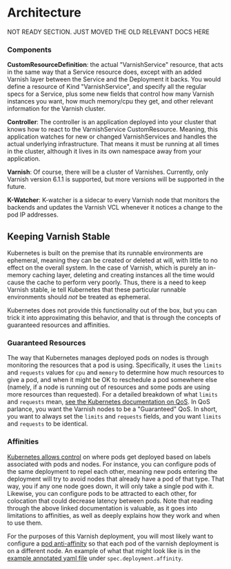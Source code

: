 # Architecture

NOT READY SECTION. JUST MOVED THE OLD RELEVANT DOCS HERE


### Components

**CustomResourceDefinition**: the actual "VarnishService" resource, that acts in the same way that a Service resource does, except with an added Varnish layer between the Service and the Deployment it backs. You would define a resource of Kind "VarnishService", and specify all the regular specs for a Service, plus some new fields that control how many Varnish instances you want, how much memory/cpu they get, and other relevant information for the Varnish cluster.

**Controller**: The controller is an application deployed into your cluster that knows how to react to the VarnishService CustomResource. Meaning, this application watches for new or changed VarnishServices and handles the actual underlying infrastructure. That means it must be running at all times in the cluster, although it lives in its own namespace away from your application.

**Varnish**: Of course, there will be a cluster of Varnishes. Currently, only Varnish version 6.1.1 is supported, but more versions will be supported in the future.

**K-Watcher**: K-watcher is a sidecar to every Varnish node that monitors the backends and updates the Varnish VCL whenever it notices a change to the pod IP addresses.


## Keeping Varnish Stable

Kubernetes is built on the premise that its runnable environments are ephemeral, meaning they can be created or deleted at will, with little to no effect on the overall system. In the case of Varnish, which is purely an in-memory caching layer, deleting and creating instances all the time would cause the cache to perform very poorly. Thus, there is a need to keep Varnish stable, ie tell Kubernetes that these particular runnable environments should _not_ be treated as ephemeral.

Kubernetes does not provide this functionality out of the box, but you can trick it into approximating this behavior, and that is through the concepts of guaranteed resources and affinities.

### Guaranteed Resources

The way that Kubernetes manages deployed pods on nodes is through monitoring the resources that a pod is using. Specifically, it uses the `limits` and `requests` values for `cpu` and `memory` to determine how much resources to give a pod, and when it might be OK to reschedule a pod somewhere else (namely, if a node is running out of resources and some pods are using more resources than requested). For a detailed breakdown of what `limits` and `requests` mean, [see the Kubernetes documentation on QoS](https://kubernetes.io/docs/tasks/configure-pod-container/quality-service-pod/). In QoS parlance, you want the Varnish nodes to be a "Guaranteed" QoS. In short, you want to always set the `limits` and `requests` fields, and you want `limits` and `requests` to be identical.

### Affinities

[Kubernetes allows control](https://kubernetes.io/docs/concepts/configuration/assign-pod-node/#inter-pod-affinity-and-anti-affinity-beta-feature) on where pods get deployed based on labels associated with pods and nodes. For instance, you can configure pods of the same deployment to repel each other, meaning new pods entering the deployment will try to avoid nodes that already have a pod of that type. That way, you if any one node goes down, it will only take a single pod with it. Likewise, you can configure pods to be attracted to each other, for colocation that could decrease latency between pods. Note that reading through the above linked documentation is valuable, as it goes into limitations to affinities, as well as deeply explains how they work and when to use them.

For the purposes of this Varnish deployment, you will most likely want to configure a [pod anti-affinity](https://kubernetes.io/docs/concepts/configuration/assign-pod-node/#never-co-located-in-the-same-node) so that each pod of the varnish deployment is on a different node. An example of what that might look like is in the [example annotated yaml file](/config/samples/icm_v1alpha1_varnishservice.yaml) under `spec.deployment.affinity`.

